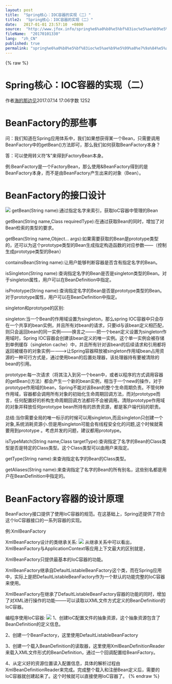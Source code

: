 ```yaml
---
layout: post
title:  "Spring核心：IOC容器的实现（二）"
title2:  "Spring核心：IOC容器的实现（二）"
date:   2017-01-01 23:57:10  +0800
source:  "http://www.jfox.info/spring%e6%a0%b8%e5%bf%83ioc%e5%ae%b9%e5%99%a8%e7%9a%84%e5%ae%9e%e7%8e%b0%e4%ba%8c.html"
fileName:  "20170101330"
lang:  "zh_CN"
published: true
permalink: "spring%e6%a0%b8%e5%bf%83ioc%e5%ae%b9%e5%99%a8%e7%9a%84%e5%ae%9e%e7%8e%b0%e4%ba%8c.html"
---
```

{% raw %}
# Spring核心：IOC容器的实现（二） 


作者[海的那边见](/u/615594beaa56)2017.07.14 17:06字数 1252
# BeanFactory的那些事

问：我们知道在Spring应用体系中，我们如果想获得某一个Bean，只需要调用BeanFactory中的getBean()方法即可，那么我们如何获取BeanFactory本身？

答：可以使用转义符“&”来得到FactoryBean本身。

例:BeanFactory是一个FactoryBean，那么使用&BeanFactory得到的是BeanFactory本身，而不是由BeanFactory产生出来的对象（Bean）。

# BeanFactory的接口设计
![](e494cce.png)
getBean(String name):通过指定名字来索引，获取IoC容器中管理的Bean

getBean(String name,Class<T> requiredType):在通过获取Bean的同时，增加了对Bean检索的类型的要求。

getBean(String name,Object… args):如果需要获取的Bean是prototype类型的，还可以为这个prototype类型的Bean生成指定构造函数的对应参数——（控制生成prototype类型的Bean）

containsBean(String name):让用户能够判断容器是否含有指定名字的Bean。

isSingleton(String name):查询指定名字的Bean是否是singleton类型的Bean。对于singleton属性，用户可以在BeanDefinition中指定。

isPrototype(String name):查询指定名字的Bean是否是prototype类型的Bean。对于prototype属性，用户可以在BeanDefinition中指定。

singleton和prototype的区别:

singleton:当一个Bean的作用域设置为singleton，那么spring IOC容器中只会存在一个共享的bean实例，并且所有对bean的请求，只要id与该bean定义相匹配，则只会返回bean的同一实例——–换言之——-把一个bean定义设置为singleton作用域时，Spring IOC容器会创建该bean定义的唯一实例。这个单一实例会被存储到单例缓存（singleton cache）中，并且所有针对该bean的后续请求和引用都将返回被缓存的对象实例———->让Spring容器释放被singleton作用域bean占用资源的一种可行方式是，通过使用bean的后置处理器，该处理器持有要被清除的bean的引用。

prototype:每一次请求（将其注入到另一个bean中，或者以程序的方式调用容器的getBean()方法）都会产生一个新的bean实例，相当于一个new的操作，对于prototype作用域的bean，Spring不能对该Bean的整个生命周期负责。不管何种作用域，容器都会调用所有对象的初始化生命周期回调方法，而对prototype而言，任何配置好的析构生命周期回调方法都将不会被调用。清除prototype作用域的对象并释放任何prototype bean所持有的昂贵资源，都是客户端代码的职责。

总结:当你需要全局的唯一标示的时候可以用singleton,而且singleton只创建一个对象,系统消耗资源小.但是用singleton可能会有线程安全化的问题,这个时候就需要用到prototype 。考虑并发的问题，建议都用prototype。

isTypeMatch(String name,Class targetType):查询指定了名字的Bean的Class类型是否是特定的Class类型。这个Class类型可以由用户来指定。

getType(String name):来查询指定名字的Bean的Class类型。

getAliases(String name):来查询指定了名字的Bean的所有别名，这些别名都是用户在BeanDefinition中指定的。

# BeanFactory容器的设计原理

BeanFactory接口提供了使用IoC容器的规范。在这基础上，Spring还提供了符合这个IoC容器接口的一系列容器的实现。

例:XmlBeanFactory

XmlBeanFactory设计的类继承关系:
![](928fc33.png)
从继承关系中可以看出，XmlBeanFactory与ApplicationContext等应用上下文最大的区别就是，

XmlBeanFactory只提供最基本的IoC容器的功能。

XmlBeanFactory继承自DefaultListableBeanFactory这个类，而在Spring应用中，实际上是把DefaultListableBeanFactory作为一个默认的功能完整的IoC容器来使用。

XmlBeanFactory在继承了DefaultListableBeanFactory容器的功能的同时，增加了对XML进行操作的功能——–可以读取以XML文件方式定义的BeanDefinition的IoC容器。

编程序使用IoC容器:
![](7e167b6.png)
1、创建IoC配置文件的抽象资源，这个抽象资源包含了BeanDefinition的定义信息。

2、创建一个BeanFactory，这里使用DefaultListableBeanFactory

3、创建一个载入BeanDefinition的读取器，这里使用XmlBeanDefinitionReader来载入XML文件形式的BeanDefinition，通过一个回调配置给BeanFactory。

4、从定义好的资源位置读入配置信息，具体的解析过程由XmlBeanDefinitionReader来完成。完成整个载入和注册Bean定义后，需要的IoC容器就创建起来了。这个时候就可以直接使用IoC容器了。
{% endraw %}
